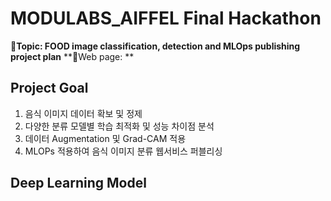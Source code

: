 # MODULABS_AIFFEL Final Hackathon
**📌Topic: FOOD image classification, detection and MLOps publishing project plan**
**📃Web page: **

## Project Goal
1) 음식 이미지 데이터 확보 및 정제 
2) 다양한 분류 모델별 학습 최적화 및 성능 차이점 분석
3) 데이터 Augmentation 및 Grad-CAM 적용
4) MLOPs 적용하여 음식 이미지 분류 웹서비스 퍼블리싱

## Deep Learning Model 
